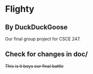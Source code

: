 # Flighty

## By DuckDuckGoose

Our final group project for CSCE 247.

## Check for changes in doc/

<strike>This is it boys our final battle</strike>